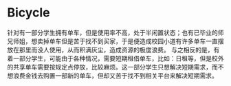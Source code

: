 # Bicycle
针对有一部分学生拥有单车，但是使用率不高，处于半闲置状态；也有已毕业的师兄师姐，想卖掉单车但是苦于找不到买家，于是便造成校园小道有许多单车一直摆放在那里而没人使用，从而积满灰尘，造成资源的极度浪费。
与之相反的是，有着一部分学生，可能由于各种情况，需要短期租借单车，比如：日租等，但是校外的共享单车需要按规定点停放，比较麻烦。这一部分学生只想解决短期需求，而不想浪费金钱去购置一部新的单车，但却又苦于找不到相关平台来解决短期需求。

